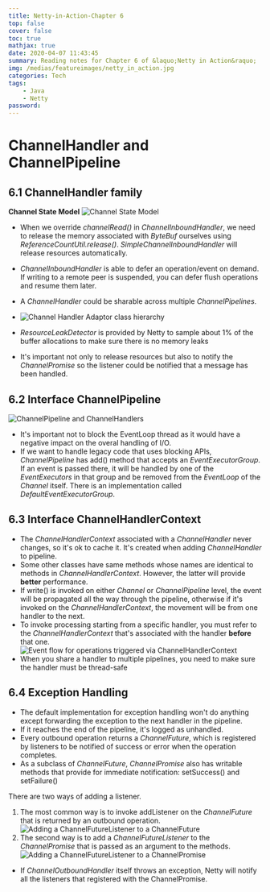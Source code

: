 ```yaml
---
title: Netty-in-Action-Chapter 6
top: false
cover: false
toc: true
mathjax: true
date: 2020-04-07 11:43:45
summary: Reading notes for Chapter 6 of &laquo;Netty in Action&raquo;
img: /medias/featureimages/netty_in_action.jpg
categories: Tech
tags:
    - Java
    - Netty
password:
---
```


# ChannelHandler and ChannelPipeline

## 6.1 ChannelHandler family

**Channel State Model**
![Channel State Model](channel_state_model.png)


- When we override *channelRead()* in *ChannelInboundHandler*, we need to release the memory associated with *ByteBuf* ourselves using *ReferenceCountUtil.release()*.
  *SimpleChannelInboundHandler* will release resources automatically.

- *ChannelInboundHandler* is able to defer an operation/event on demand. If writing to a remote peer is suspended, you can defer flush operations and resume them later.

- A *ChannelHandler* could be sharable across multiple *ChannelPipelines*.

- ![Channel Handler Adaptor class hierarchy](ChannelHandlerAdaptor.png)

- *ResourceLeakDetector* is provided by Netty to sample about 1% of the buffer allocations to make sure there is no memory leaks

- It's important not only to release resources but also to notify the *ChannelPromise* so the listener could be notified that a message has been handled.

## 6.2 Interface ChannelPipeline

![ChannelPipeline and ChannelHandlers](channelPipeline_channelHandlers.png)

- It's important not to block the EventLoop thread as it would have a negative impact on the overal handling of I/O.
- If we want to handle legacy code that uses blocking APIs, *ChannelPipeline* has add() method that accepts an *EventExecutorGroup*. If an event is passed there, it will be handled by one of the *EventExecutors* in that group and be removed from the *EventLoop* of the *Channel* itself. There is an implementation called *DefaultEventExecutorGroup*.

## 6.3 Interface ChannelHandlerContext

- The *ChannelHandlerContext* associated with a *ChannelHandler* never changes, so it's ok to cache it. It's created when adding *ChannelHandler* to pipeline.
- Some other classes have same methods whose names are identical to methods in *ChannelHandlerContext*. However, the latter will provide **better** performance.
- If write() is invoked on either *Channel* or *ChannelPipeline* level, the event will be propagated all the way through the pipeline, otherwise if it's invoked on the *ChannelHandlerContext*, the movement will be from one handler to the next.
- To invoke processing starting from a specific handler, you must refer to the *ChannelHandlerContext* that's associated with the handler **before** that one.
![Event flow for operations triggered via ChannelHandlerContext](operationsTriggeredViaContext.png)
- When you share a handler to multiple pipelines, you need to make sure the handler must be thread-safe

## 6.4 Exception Handling

- The default implementation for exception handling won't do anything except forwarding the exception to the next handler in the pipeline.
- If it reaches the end of the pipeline, it's logged as unhandled.
- Every outbound operation returns a *ChannelFuture*, which is registered by listeners to be notified of success or error when the operation completes.
- As a subclass of *ChannelFuture*, *ChannelPromise* also has writable methods that provide for immediate notification: setSuccess() and setFailure()

There are two ways of adding a listener. 
1. The most common way is to invoke addListener on the *ChannelFuture* that is returned by an outbound operation.
![Adding a ChannelFutureListener to a ChannelFuture](channelFutureListenerToChannelFuture.png)
2. The second way is to add a *ChannelFutureListener* to the *ChannelPromise* that is passed as an argument to the methods.
![Adding a ChannelFutureListener to a ChannelPromise](channelFutureListenerToChannelPromise.png)

- If *ChannelOutboundHandler* itself throws an exception, Netty will notify all the listeners that registered with the ChannelPromise.



















